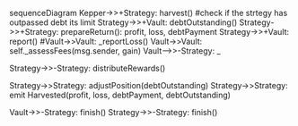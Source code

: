 
sequenceDiagram
  Kepper->>+Strategy: harvest()
  #check if the strtegy has outpassed debt its limit
  Strategy->>+Vault: debtOutstanding()
  Strategy->>+Strategy: prepareReturn(): profit, loss, debtPayment
  Strategy->>+Vault: report()
  #Vault->>Vault: _reportLoss()
  Vault->>Vault: self._assessFees(msg.sender, gain)
  Vault-->>-Strategy: _

  Strategy->>-Strategy: distributeRewards()
  
  Strategy->>Strategy: adjustPosition(debtOutstanding)
  Strategy->>Strategy: emit Harvested(profit, loss, debtPayment, debtOutstanding)

  Vault->>-Strategy: finish()
  Strategy->>-Strategy: finish()